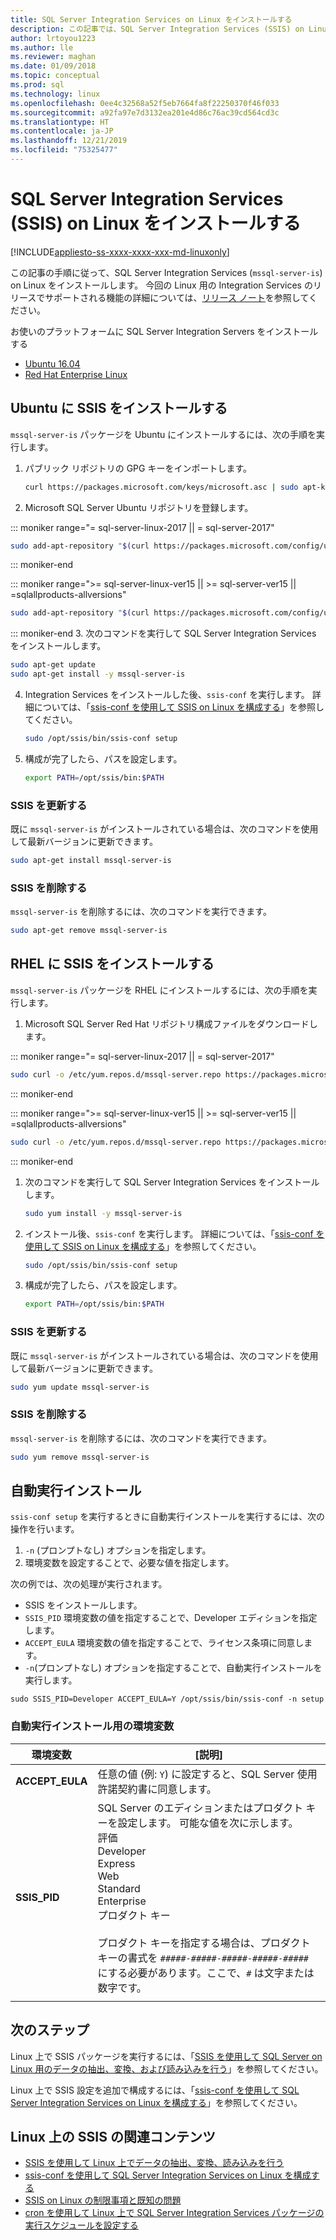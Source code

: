 ```yaml
---
title: SQL Server Integration Services on Linux をインストールする
description: この記事では、SQL Server Integration Services (SSIS) on Linux をインストール方法について説明します。
author: lrtoyou1223
ms.author: lle
ms.reviewer: maghan
ms.date: 01/09/2018
ms.topic: conceptual
ms.prod: sql
ms.technology: linux
ms.openlocfilehash: 0ee4c32568a52f5eb7664fa8f22250370f46f033
ms.sourcegitcommit: a92fa97e7d3132ea201e4d86c76ac39cd564cd3c
ms.translationtype: HT
ms.contentlocale: ja-JP
ms.lasthandoff: 12/21/2019
ms.locfileid: "75325477"
---
```

# <a name="install-sql-server-integration-services-ssis-on-linux"></a>SQL Server Integration Services (SSIS) on Linux をインストールする

[!INCLUDE[appliesto-ss-xxxx-xxxx-xxx-md-linuxonly](../includes/appliesto-ss-xxxx-xxxx-xxx-md-linuxonly.md)]

この記事の手順に従って、SQL Server Integration Services (`mssql-server-is`) on Linux をインストールします。 今回の Linux 用の Integration Services のリリースでサポートされる機能の詳細については、[リリース ノート](sql-server-linux-release-notes.md)を参照してください。

お使いのプラットフォームに SQL Server Integration Servers をインストールする

- [Ubuntu 16.04](#ubuntu)
- [Red Hat Enterprise Linux](#RHEL)

## <a name="ubuntu"></a> Ubuntu に SSIS をインストールする
`mssql-server-is` パッケージを Ubuntu にインストールするには、次の手順を実行します。

1. パブリック リポジトリの GPG キーをインポートします。

   ```bash
   curl https://packages.microsoft.com/keys/microsoft.asc | sudo apt-key add -
   ```

2. Microsoft SQL Server Ubuntu リポジトリを登録します。
<!--SQL Server 2017 on Linux-->
::: moniker range="= sql-server-linux-2017 || = sql-server-2017"
   ```bash
   sudo add-apt-repository "$(curl https://packages.microsoft.com/config/ubuntu/16.04/mssql-server-2017.list)"
   ```
::: moniker-end
<!--SQL Server 2019 on Linux-->
::: moniker range=">= sql-server-linux-ver15 || >= sql-server-ver15 || =sqlallproducts-allversions"
   ```bash
   sudo add-apt-repository "$(curl https://packages.microsoft.com/config/ubuntu/16.04/mssql-server-2019.list)"
   ```
::: moniker-end
3. 次のコマンドを実行して SQL Server Integration Services をインストールします。

   ```bash
   sudo apt-get update
   sudo apt-get install -y mssql-server-is
   ```

4. Integration Services をインストールした後、`ssis-conf` を実行します。 詳細については、「[ssis-conf を使用して SSIS on Linux を構成する](sql-server-linux-configure-ssis.md)」を参照してください。

   ```bash
   sudo /opt/ssis/bin/ssis-conf setup
   ```

5. 構成が完了したら、パスを設定します。

   ```bash
   export PATH=/opt/ssis/bin:$PATH
   ```

### <a name="update-ssis"></a>SSIS を更新する
既に `mssql-server-is` がインストールされている場合は、次のコマンドを使用して最新バージョンに更新できます。

```bash
sudo apt-get install mssql-server-is
```

### <a name="remove-ssis"></a>SSIS を削除する
`mssql-server-is` を削除するには、次のコマンドを実行できます。
```bash
sudo apt-get remove mssql-server-is
```

## <a name="RHEL"></a> RHEL に SSIS をインストールする
`mssql-server-is` パッケージを RHEL にインストールするには、次の手順を実行します。

1. Microsoft SQL Server Red Hat リポジトリ構成ファイルをダウンロードします。

<!--SQL Server 2017 on Linux-->
::: moniker range="= sql-server-linux-2017 || = sql-server-2017"
   ```bash
   sudo curl -o /etc/yum.repos.d/mssql-server.repo https://packages.microsoft.com/config/rhel/7/mssql-server-2017.repo
   ```
::: moniker-end
<!--SQL Server 2019 on Linux-->
::: moniker range=">= sql-server-linux-ver15 || >= sql-server-ver15 || =sqlallproducts-allversions"
   ```bash
   sudo curl -o /etc/yum.repos.d/mssql-server.repo https://packages.microsoft.com/config/rhel/7/mssql-server-2019.repo
   ```
::: moniker-end
1. 次のコマンドを実行して SQL Server Integration Services をインストールします。

   ```bash
   sudo yum install -y mssql-server-is
   ```


1. インストール後、`ssis-conf` を実行します。 詳細については、「[ssis-conf を使用して SSIS on Linux を構成する](sql-server-linux-configure-ssis.md)」を参照してください。

   ```bash
   sudo /opt/ssis/bin/ssis-conf setup
   ```

1. 構成が完了したら、パスを設定します。

   ```bash
   export PATH=/opt/ssis/bin:$PATH
   ```

### <a name="update-ssis"></a>SSIS を更新する
既に `mssql-server-is` がインストールされている場合は、次のコマンドを使用して最新バージョンに更新できます。

```bash
sudo yum update mssql-server-is
```

### <a name="remove-ssis"></a>SSIS を削除する
`mssql-server-is` を削除するには、次のコマンドを実行できます。
```bash
sudo yum remove mssql-server-is
```

## <a name="unattended-installation"></a>自動実行インストール
`ssis-conf setup` を実行するときに自動実行インストールを実行するには、次の操作を行います。
1.  `-n` (プロンプトなし) オプションを指定します。
2.  環境変数を設定することで、必要な値を指定します。

次の例では、次の処理が実行されます。
-   SSIS をインストールします。
-   `SSIS_PID` 環境変数の値を指定することで、Developer エディションを指定します。
-   `ACCEPT_EULA` 環境変数の値を指定することで、ライセンス条項に同意します。
-   `-n`(プロンプトなし) オプションを指定することで、自動実行インストールを実行します。

```
sudo SSIS_PID=Developer ACCEPT_EULA=Y /opt/ssis/bin/ssis-conf -n setup 
```

### <a name="environment-variables-for-unattended-installation"></a>自動実行インストール用の環境変数

| 環境変数 | [説明] |
|---|---|
| **ACCEPT_EULA** | 任意の値 (例: `Y`) に設定すると、SQL Server 使用許諾契約書に同意します。|
| **SSIS_PID** | SQL Server のエディションまたはプロダクト キーを設定します。 可能な値を次に示します。<br/>評価<br/>Developer<br/>Express <br/>Web <br/>Standard<br/>Enterprise <br/>プロダクト キー<br/><br/>プロダクト キーを指定する場合は、プロダクト キーの書式を `#####-#####-#####-#####-#####` にする必要があります。ここで、`#` は文字または数字です。  |
| | |

## <a name="next-steps"></a>次のステップ

Linux 上で SSIS パッケージを実行するには、「[SSIS を使用して SQL Server on Linux 用のデータの抽出、変換、および読み込みを行う](sql-server-linux-migrate-ssis.md)」を参照してください。

Linux 上で SSIS 設定を追加で構成するには、「[ssis-conf を使用して SQL Server Integration Services on Linux を構成する](sql-server-linux-configure-ssis.md)」を参照してください。

## <a name="related-content-about-ssis-on-linux"></a>Linux 上の SSIS の関連コンテンツ
-   [SSIS を使用して Linux 上でデータの抽出、変換、読み込みを行う](sql-server-linux-migrate-ssis.md)
-   [ssis-conf を使用して SQL Server Integration Services on Linux を構成する](sql-server-linux-configure-ssis.md)
-   [SSIS on Linux の制限事項と既知の問題](sql-server-linux-ssis-known-issues.md)
-   [cron を使用して Linux 上で SQL Server Integration Services パッケージの実行スケジュールを設定する](sql-server-linux-schedule-ssis-packages.md)
